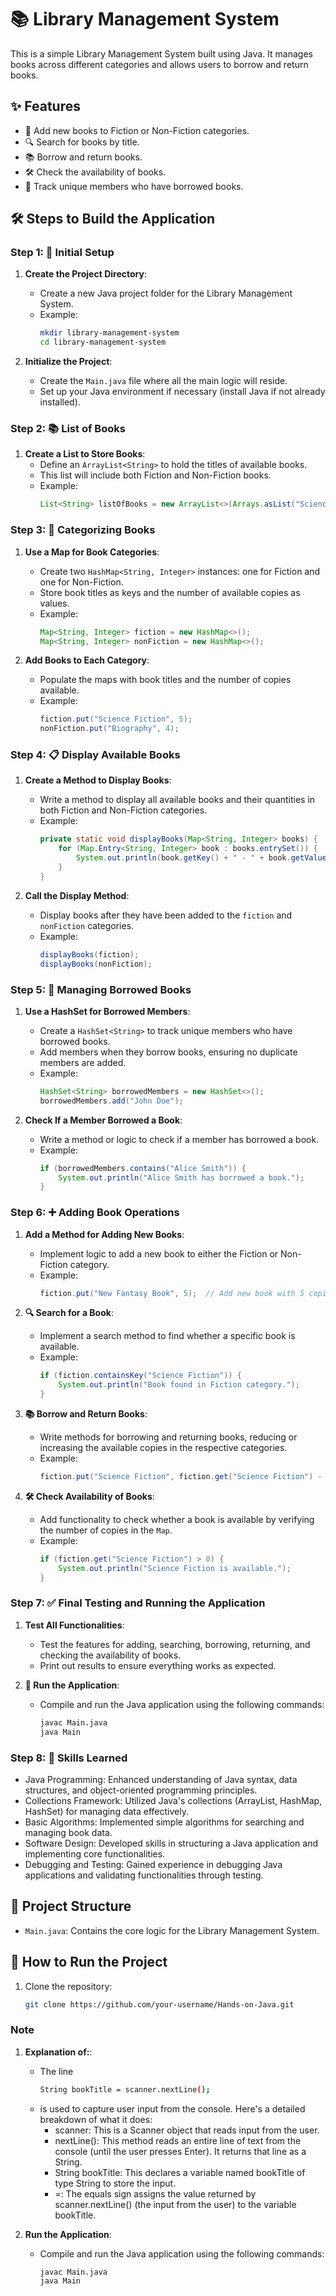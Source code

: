 

# 📚 Library Management System

This is a simple Library Management System built using Java. It manages books across different categories and allows users to borrow and return books.

## ✨ Features

- 📖 Add new books to Fiction or Non-Fiction categories.
- 🔍 Search for books by title.
- 📚 Borrow and return books.
- 🛠️ Check the availability of books.
- 👤 Track unique members who have borrowed books.

## 🛠️ Steps to Build the Application

### Step 1: 🔧 Initial Setup
1. **Create the Project Directory**:
    - Create a new Java project folder for the Library Management System.
    - Example:
      ```bash
      mkdir library-management-system
      cd library-management-system
      ```

2. **Initialize the Project**:
    - Create the `Main.java` file where all the main logic will reside.
    - Set up your Java environment if necessary (install Java if not already installed).

### Step 2: 📚 List of Books
1. **Create a List to Store Books**:
    - Define an `ArrayList<String>` to hold the titles of available books.
    - This list will include both Fiction and Non-Fiction books.
    - Example:
      ```java
      List<String> listOfBooks = new ArrayList<>(Arrays.asList("Science Fiction", "Fantasy", "Mystery", "Romance", "Historical Fiction", "Biography", "History", "Self-Help", "Science", "Philosophy"));
      ```

### Step 3: 📂 Categorizing Books
1. **Use a Map for Book Categories**:
    - Create two `HashMap<String, Integer>` instances: one for Fiction and one for Non-Fiction.
    - Store book titles as keys and the number of available copies as values.
    - Example:
      ```java
      Map<String, Integer> fiction = new HashMap<>();
      Map<String, Integer> nonFiction = new HashMap<>();
      ```

2. **Add Books to Each Category**:
    - Populate the maps with book titles and the number of copies available.
    - Example:
      ```java
      fiction.put("Science Fiction", 5);
      nonFiction.put("Biography", 4);
      ```

### Step 4: 📋 Display Available Books
1. **Create a Method to Display Books**:
    - Write a method to display all available books and their quantities in both Fiction and Non-Fiction categories.
    - Example:
      ```java
      private static void displayBooks(Map<String, Integer> books) {
          for (Map.Entry<String, Integer> book : books.entrySet()) {
              System.out.println(book.getKey() + " - " + book.getValue() + " copies available");
          }
      }
      ```

2. **Call the Display Method**:
    - Display books after they have been added to the `fiction` and `nonFiction` categories.
    - Example:
      ```java
      displayBooks(fiction);
      displayBooks(nonFiction);
      ```

### Step 5: 👤 Managing Borrowed Books
1. **Use a HashSet for Borrowed Members**:
    - Create a `HashSet<String>` to track unique members who have borrowed books.
    - Add members when they borrow books, ensuring no duplicate members are added.
    - Example:
      ```java
      HashSet<String> borrowedMembers = new HashSet<>();
      borrowedMembers.add("John Doe");
      ```

2. **Check If a Member Borrowed a Book**:
    - Write a method or logic to check if a member has borrowed a book.
    - Example:
      ```java
      if (borrowedMembers.contains("Alice Smith")) {
          System.out.println("Alice Smith has borrowed a book.");
      }
      ```

### Step 6: ➕ Adding Book Operations
1. **Add a Method for Adding New Books**:
    - Implement logic to add a new book to either the Fiction or Non-Fiction category.
    - Example:
      ```java
      fiction.put("New Fantasy Book", 5);  // Add new book with 5 copies
      ```

2. **🔍 Search for a Book**:
    - Implement a search method to find whether a specific book is available.
    - Example:
      ```java
      if (fiction.containsKey("Science Fiction")) {
          System.out.println("Book found in Fiction category.");
      }
      ```

3. **📚 Borrow and Return Books**:
    - Write methods for borrowing and returning books, reducing or increasing the available copies in the respective categories.
    - Example:
      ```java
      fiction.put("Science Fiction", fiction.get("Science Fiction") - 1);  // Borrow a book
      ```

4. **🛠️ Check Availability of Books**:
    - Add functionality to check whether a book is available by verifying the number of copies in the `Map`.
    - Example:
      ```java
      if (fiction.get("Science Fiction") > 0) {
          System.out.println("Science Fiction is available.");
      }
      ```

### Step 7: ✅ Final Testing and Running the Application
1. **Test All Functionalities**:
    - Test the features for adding, searching, borrowing, returning, and checking the availability of books.
    - Print out results to ensure everything works as expected.

2. **🚀 Run the Application**:
    - Compile and run the Java application using the following commands:
      ```bash
      javac Main.java
      java Main
      ```

### Step 8: 🧠 Skills Learned
- Java Programming: Enhanced understanding of Java syntax, data structures, and object-oriented programming principles.
- Collections Framework: Utilized Java's collections (ArrayList, HashMap, HashSet) for managing data effectively.
- Basic Algorithms: Implemented simple algorithms for searching and managing book data.
- Software Design: Developed skills in structuring a Java application and implementing core functionalities.
- Debugging and Testing: Gained experience in debugging Java applications and validating functionalities through testing.

## 📁 Project Structure

- `Main.java`: Contains the core logic for the Library Management System.

## 🚀 How to Run the Project

1. Clone the repository:
   ```bash
   git clone https://github.com/your-username/Hands-on-Java.git


### Note
1. **Explanation of:**:
    - The line
       ```bash
       String bookTitle = scanner.nextLine();
       ```
    -  is used to capture user input from the console. Here's a detailed breakdown of what it does:
       - scanner: This is a Scanner object that reads input from the user.
       - nextLine(): This method reads an entire line of text from the console (until the user presses Enter). It returns that line as a String.
       - String bookTitle: This declares a variable named bookTitle of type String to store the input.
       - =: The equals sign assigns the value returned by scanner.nextLine() (the input from the user) to the variable bookTitle.

2. **Run the Application**:
    - Compile and run the Java application using the following commands:
        ```bash
        javac Main.java
        java Main
        ```